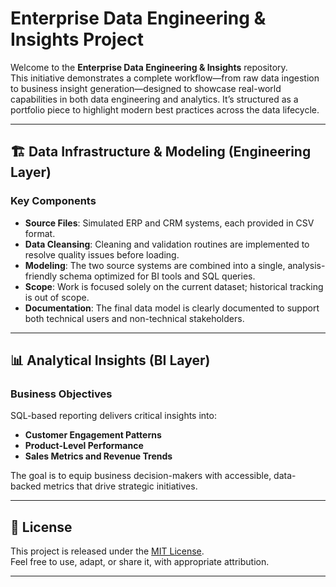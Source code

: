 # Enterprise Data Engineering & Insights Project

Welcome to the **Enterprise Data Engineering & Insights** repository.  
This initiative demonstrates a complete workflow—from raw data ingestion to business insight generation—designed to showcase real-world capabilities in both data engineering and analytics. It’s structured as a portfolio piece to highlight modern best practices across the data lifecycle.

---

## 🏗️ Data Infrastructure & Modeling (Engineering Layer)

### Key Components

- **Source Files**: Simulated ERP and CRM systems, each provided in CSV format.
- **Data Cleansing**: Cleaning and validation routines are implemented to resolve quality issues before loading.
- **Modeling**: The two source systems are combined into a single, analysis-friendly schema optimized for BI tools and SQL queries.
- **Scope**: Work is focused solely on the current dataset; historical tracking is out of scope.
- **Documentation**: The final data model is clearly documented to support both technical users and non-technical stakeholders.

---

## 📊 Analytical Insights (BI Layer)

### Business Objectives

SQL-based reporting delivers critical insights into:

- **Customer Engagement Patterns**
- **Product-Level Performance**
- **Sales Metrics and Revenue Trends**

The goal is to equip business decision-makers with accessible, data-backed metrics that drive strategic initiatives.

---

## 📄 License

This project is released under the [MIT License](LICENSE).  
Feel free to use, adapt, or share it, with appropriate attribution.

---
